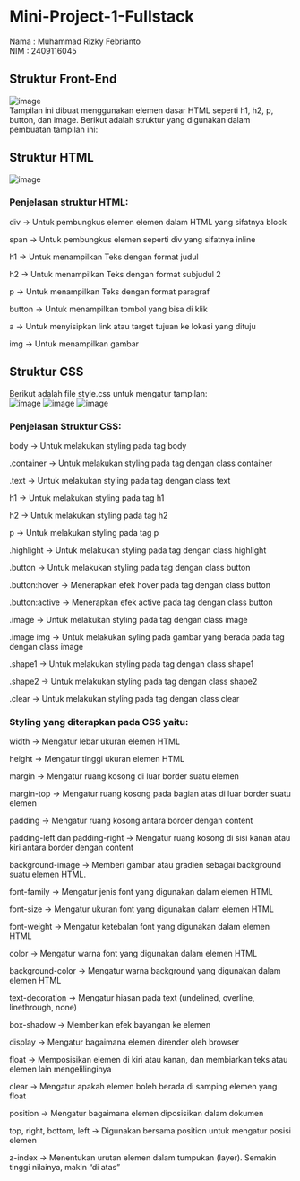 # Mini-Project-1-Fullstack
Nama : Muhammad Rizky Febrianto  
NIM : 2409116045
## Struktur Front-End
![image](https://github.com/user-attachments/assets/929bce3a-debd-49f6-a2ec-a70e818a341a)  
Tampilan ini dibuat menggunakan elemen dasar HTML seperti h1, h2, p, button, dan image. Berikut adalah struktur yang digunakan dalam pembuatan tampilan ini:
## Struktur HTML
![image](https://github.com/user-attachments/assets/7c03bc5a-2bc6-4993-9b7d-6e25c5d4c6f9)  
### Penjelasan struktur HTML:  
div → Untuk pembungkus elemen elemen dalam HTML yang sifatnya block  
  
span → Untuk pembungkus elemen seperti div yang sifatnya inline  
  
h1 → Untuk menampilkan Teks dengan format judul  
  
h2 → Untuk menampilkan Teks dengan format subjudul 2  
  
p → Untuk menampilkan Teks dengan format paragraf  
  
button → Untuk menampilkan tombol yang bisa di klik  
  
a → Untuk menyisipkan link atau target tujuan ke lokasi yang dituju  

img → Untuk menampilkan gambar

## Struktur CSS
Berikut adalah file style.css untuk mengatur tampilan:  
![image](https://github.com/user-attachments/assets/3bbe6c3c-d17b-495b-a2e9-397b2fd23f42)
![image](https://github.com/user-attachments/assets/d939c63b-5be1-4d02-9785-c4e068ca099e)
![image](https://github.com/user-attachments/assets/dfa9b4f6-2062-4b54-96d6-a65255b2187a)  

### Penjelasan Struktur CSS:  
  
body → Untuk melakukan styling pada tag body  
  
.container → Untuk melakukan styling pada tag dengan class container  
  
.text → Untuk melakukan styling pada tag dengan class text  
  
h1 → Untuk melakukan styling pada tag h1  
  
h2 → Untuk melakukan styling pada tag h2  
  
p → Untuk melakukan styling pada tag p
  
.highlight → Untuk melakukan styling pada tag dengan class highlight  
  
.button → Untuk melakukan styling pada tag dengan class button  
  
.button:hover → Menerapkan efek hover pada tag dengan class button  
  
.button:active → Menerapkan efek active pada tag dengan class button  
  
.image → Untuk melakukan styling pada tag dengan class image  
  
.image img → Untuk melakukan syling pada gambar yang berada pada tag dengan class image  
  
.shape1 → Untuk melakukan styling pada tag dengan class shape1  
  
.shape2 → Untuk melakukan styling pada tag dengan class shape2
  
.clear → Untuk melakukan styling pada tag dengan class clear  

### Styling yang diterapkan pada CSS yaitu:  

width → Mengatur lebar ukuran elemen HTML  

height → Mengatur tinggi ukuran elemen HTML  
  
margin → Mengatur ruang kosong di luar border suatu elemen  

margin-top → Mengatur ruang kosong pada bagian atas di luar border suatu elemen  
  
padding → Mengatur ruang kosong antara border dengan content  

padding-left dan padding-right → Mengatur ruang kosong di sisi kanan atau kiri antara border dengan content  

background-image → Memberi gambar atau gradien sebagai background suatu elemen HTML.  

font-family → Mengatur jenis font yang digunakan dalam elemen HTML  

font-size → Mengatur ukuran font yang digunakan dalam elemen HTML  

font-weight → Mengatur ketebalan font yang digunakan dalam elemen HTML  

color → Mengatur warna font yang digunakan dalam elemen HTML  

background-color → Mengatur warna background yang digunakan dalam elemen HTML  

text-decoration → Mengatur hiasan pada text (undelined, overline, linethrough, none)  

box-shadow → Memberikan efek bayangan ke elemen  

display → Mengatur bagaimana elemen dirender oleh browser  

float → Memposisikan elemen di kiri atau kanan, dan membiarkan teks atau elemen lain mengelilinginya  

clear → Mengatur apakah elemen boleh berada di samping elemen yang float  

position → Mengatur bagaimana elemen diposisikan dalam dokumen  

top, right, bottom, left → Digunakan bersama position untuk mengatur posisi elemen  

z-index → Menentukan urutan elemen dalam tumpukan (layer). Semakin tinggi nilainya, makin “di atas”
